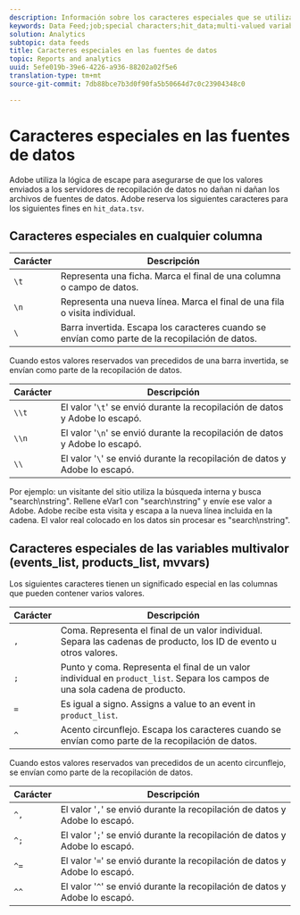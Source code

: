 ```yaml
---
description: Información sobre los caracteres especiales que se utilizan en la fuente de datos.
keywords: Data Feed;job;special characters;hit_data;multi-valued variables;events_list;products_list;mvvars
solution: Analytics
subtopic: data feeds
title: Caracteres especiales en las fuentes de datos
topic: Reports and analytics
uuid: 5efe019b-39e6-4226-a936-88202a02f5e6
translation-type: tm+mt
source-git-commit: 7db88bce7b3d0f90fa5b50664d7c0c23904348c0

---
```



# Caracteres especiales en las fuentes de datos

Adobe utiliza la lógica de escape para asegurarse de que los valores enviados a los servidores de recopilación de datos no dañan ni dañan los archivos de fuentes de datos. Adobe reserva los siguientes caracteres para los siguientes fines en `hit_data.tsv`.

## Caracteres especiales en cualquier columna

| Carácter | Descripción |
|--- |--- |
| `\t` | Representa una ficha. Marca el final de una columna o campo de datos. |
| `\n` | Representa una nueva línea. Marca el final de una fila o visita individual. |
| `\` | Barra invertida. Escapa los caracteres cuando se envían como parte de la recopilación de datos. |

Cuando estos valores reservados van precedidos de una barra invertida, se envían como parte de la recopilación de datos.

| Carácter | Descripción |
|--- |--- |
| `\\t` | El valor '`\t`' se envió durante la recopilación de datos y Adobe lo escapó. |
| `\\n` | El valor '`\n`' se envió durante la recopilación de datos y Adobe lo escapó. |
| `\\` | El valor '`\`' se envió durante la recopilación de datos y Adobe lo escapó. |

Por ejemplo: un visitante del sitio utiliza la búsqueda interna y busca "search\nstring". Rellene eVar1 con "search\nstring" y envíe ese valor a Adobe. Adobe recibe esta visita y escapa a la nueva línea incluida en la cadena. El valor real colocado en los datos sin procesar es "search\\nstring".

## Caracteres especiales de las variables multivalor (events_list, products_list, mvvars)

Los siguientes caracteres tienen un significado especial en las columnas que pueden contener varios valores.

| Carácter | Descripción |
|--- |--- |
| `,` | Coma. Representa el final de un valor individual. Separa las cadenas de producto, los ID de evento u otros valores. |
| `;` | Punto y coma. Representa el final de un valor individual en `product_list`. Separa los campos de una sola cadena de producto. |
| `=` | Es igual a signo. Assigns a value to an event in `product_list`. |
| `^` | Acento circunflejo. Escapa los caracteres cuando se envían como parte de la recopilación de datos. |

Cuando estos valores reservados van precedidos de un acento circunflejo, se envían como parte de la recopilación de datos.

| Carácter | Descripción |
|--- |--- |
| `^,` | El valor '`,`' se envió durante la recopilación de datos y Adobe lo escapó. |
| `^;` | El valor '`;`' se envió durante la recopilación de datos y Adobe lo escapó. |
| `^=` | El valor '`=`' se envió durante la recopilación de datos y Adobe lo escapó. |
| `^^` | El valor '`^`' se envió durante la recopilación de datos y Adobe lo escapó. |
